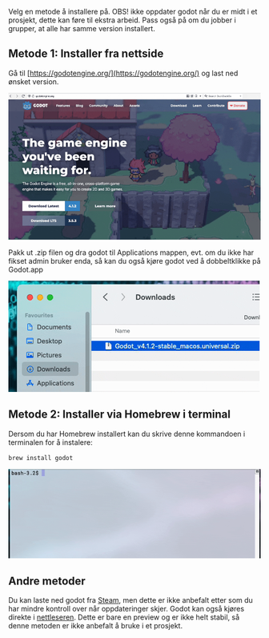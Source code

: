 Velg en metode å installere på. OBS! ikke oppdater godot når du er midt i et prosjekt, dette kan føre til ekstra arbeid. Pass også på om du jobber i grupper, at alle har samme version installert.

## Metode 1: Installer fra nettside
Gå til [https://godotengine.org/](https://godotengine.org/) og last ned ønsket version.

![](../media/0_install_1.gif)

Pakk ut .zip filen og dra godot til Applications mappen, evt. om du ikke har fikset admin bruker enda, så kan du også kjøre godot ved å dobbeltklikke på Godot.app

![](../media/0_install_3.gif)

## Metode 2: Installer via Homebrew i terminal
Dersom du har Homebrew installert kan du skrive denne kommandoen i terminalen for å instalere:
```sh
brew install godot
```

![](../media/0_install_2.gif)

## Andre metoder
Du kan laste ned godot fra [Steam](https://store.steampowered.com/app/404790/Godot_Engine/), men dette er ikke anbefalt etter som du har mindre kontroll over når oppdateringer skjer.
Godot kan også kjøres direkte i [nettleseren](https://editor.godotengine.org/releases/latest/).  Dette er bare en preview og er ikke helt stabil, så denne metoden er ikke anbefalt å bruke i et prosjekt.